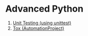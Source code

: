 # Advanced Python

01. <a href="https://github.com/gaurav98094/Advanced-Python-Concepts/tree/main/01.UnitTesting(unittest)">Unit Testing (using unittest)</a>
02. <a href="https://github.com/gaurav98094/Advanced-Python-Concepts/tree/main/02.Tox-AutomationProject">Tox (AutomationProject) </a>